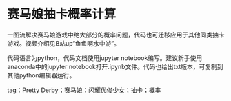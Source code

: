 # 赛马娘抽卡概率计算
一图流解决赛马娘游戏中绝大部分的概率问题，代码也可迁移应用于其他同类抽卡游戏。视频介绍见B站up“鱼鱼啊水中游”。

代码语言为python，代码文档使用jupyter notebook编写。建议新手使用anaconda中的jupyter notebook打开.ipynb文件。代码也给出txt版本，可复制到其他python编辑器运行。

tag：Pretty Derby；赛马娘；闪耀优俊少女；抽卡；概率
